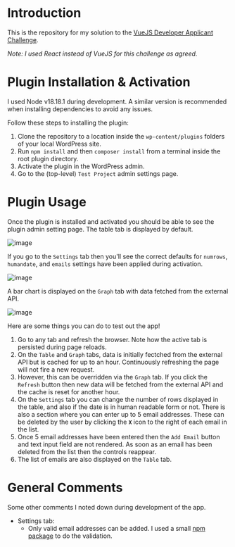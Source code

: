 # Introduction

This is the repository for my solution to the [VueJS Developer Applicant Challenge](https://awesomemotive.com/vuejs-developer-applicant-challenge/).

*Note: I used React instead of VueJS for this challenge as agreed.*

# Plugin Installation & Activation

I used Node v18.18.1 during development. A similar version is recommended when installing dependencies to avoid any issues.

Follow these steps to installing the plugin:
1. Clone the repository to a location inside the `wp-content/plugins` folders of your local WordPress site.
2. Run `npm install` and then `composer install` from a terminal inside the root plugin directory.
3. Activate the plugin in the WordPress admin.
4. Go to the (top-level) `Test Project` admin settings page.

# Plugin Usage

Once the plugin is installed and activated you should be able to see the plugin admin setting page. The table tab is displayed by default.

![image](https://user-images.githubusercontent.com/1482075/233091050-51a69054-7065-448a-a5ab-ed79e7f68255.png)

If you go to the `Settings` tab then you'll see the correct defaults for `numrows`, `humandate`, and `emails` settings have been applied during activation.

![image](https://user-images.githubusercontent.com/1482075/233091450-fb4b892f-f8ca-4cc2-8b0a-9ffa19ff6807.png)

A bar chart is displayed on the `Graph` tab with data fetched from the external API.

![image](https://user-images.githubusercontent.com/1482075/233091856-8dce3358-10c4-48c8-a1b9-d0f782586bbe.png)

Here are some things you can do to test out the app!

1. Go to any tab and refresh the browser. Note how the active tab is persisted during page reloads.
2. On the `Table` and `Graph` tabs, data is initially fectched from the external API but is cached for up to an hour. Continuously refreshing the page will not fire a new request.
3. However, this can be overridden via the `Graph` tab. If you click the `Refresh` button then new data will be fetched from the external API and the cache is reset for another hour.
4. On the `Settings` tab you can change the number of rows displayed in the table, and also if the date is in human readable form or not. There is also a section where you can enter up to 5 email addresses. These can be deleted by the user by clicking the **`X`** icon to the right of each email in the list.
5. Once 5 email addresses have been entered then the `Add Email` button and text input field are not rendered. As soon as an email has been deleted from the list then the controls reappear.
6. The list of emails are also displayed on the `Table` tab.

# General Comments

Some other comments I noted down during development of the app.

- Settings tab:
  - Only valid email addresses can be added. I used a small [npm package](https://www.npmjs.com/package/email-validator) to do the validation.
